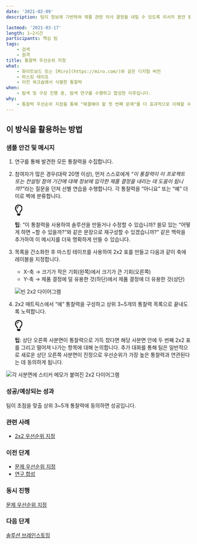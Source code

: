```yaml
---
date: '2021-02-09'
description: 팀이 정보에 기반하여 제품 관련 의사 결정을 내릴 수 있도록 리서치 동안 밝혀진 통찰력의 우선순위를 지정합니다.

lastmod: '2021-03-17'
length: 1~2시간
participants: 핵심 팀
tags:
    - 검색
    - 원격
title: 통찰력 우선순위 지정
what:
    - 화이트보드 또는 [Miro](https://miro.com/)와 같은 디지털 버전
    - 마스킹 테이프
    - 이전 워크숍에서 식별한 통찰력
when:
    - 탐색 및 구성 진행 중, 탐색 연구를 수행하고 합성한 이후입니다.
why:
    - 통찰력 우선순위 지정을 통해 "해결해야 할 첫 번째 문제"를 더 효과적으로 이해할 수 있습니다. 이는 문제 영역과 궁극적인 솔루션을 밝혀내기 위한 비판적 사고로 의미 있는 결론을 도출함으로써 "깨달음", 즉 통찰력을 얻는 것을 목표로 합니다.
---
```


<h2 id="how-to-use-this-method">이 방식을 활용하는
방법</h2>

<div class="bg-gray-dark p-lg-5 p-3 mb-4"><div
class="col-lg-9"><h3
id="sample-agenda--prompts">샘플 안건 및 메시지</h3>

<ol>

<li>

<p>연구를 통해 발견한 모든 통찰력을 수집합니다.</p>

</li>

<li>

<p>참여자가 많은 경우(대략 20명 이상), 먼저 스스로에게 <em>“이 통찰력이 이 프로젝트 또는
컨설팅 참여 기간에 대해 정보에 입각한 제품 결정을 내리는 데 도움이 됩니까?&quot;</em>라는 질문을
던져 선별 연습을 수행합니다. 각 통찰력을 “아니요” 또는 “예” 더미로 벽에 분류합니다.</p>

<div class="callout td-box--gray-darkest p-3 my-5
border-bottom border-right border-left border-top row"><div
class="col-1 row align-items-center
justify-content-center"><svg height="30"
aria-hidden="true" focusable="false"
data-prefix="far" data-icon="lightbulb"
role="img" xmlns="http://www.w3.org/2000/svg"
viewBox="0 0 352 512" class="svg-inline--fa
fa-lightbulb"><path fill="currentColor"
d="M176 80c-52.94 0-96 43.06-96 96 0 8.84 7.16 16 16 16s16-7.16
16-16c0-35.3 28.72-64 64-64 8.84 0 16-7.16 16-16s-7.16-16-16-16zM96.06
459.17c0 3.15.93 6.22 2.68 8.84l24.51 36.84c2.97 4.46 7.97 7.14 13.32
7.14h78.85c5.36 0 10.36-2.68 13.32-7.14l24.51-36.84c1.74-2.62 2.67-5.7
2.68-8.84l.05-43.18H96.02l.04 43.18zM176 0C73.72 0 0 82.97 0 176c0
44.37 16.45 84.85 43.56 115.78 16.64 18.99 42.74 58.8 52.42
92.16v.06h48v-.12c-.01-4.77-.72-9.51-2.15-14.07-5.59-17.81-22.82-64.77-62.17-109.67-20.54-23.43-31.52-53.15-31.61-84.14-.2-73.64
59.67-128 127.95-128 70.58 0 128 57.42 128 128 0 30.97-11.24
60.85-31.65 84.14-39.11 44.61-56.42 91.47-62.1 109.46a47.507 47.507 0
0 0-2.22 14.3v.1h48v-.05c9.68-33.37 35.78-73.18 52.42-92.16C335.55
260.85 352 220.37 352 176 352 78.8 273.2 0 176 0z"
class=""></path></svg></div><div
class="col-11"><p><strong>팁</strong>:
“이 통찰력을 사용하여 솔루션을 만들거나 수정할 수 있습니까? 쓸모 있는 “어떻게 하면 ~할 수 있을까?”와 같은 문장으로
재구성할 수 있겠습니까?” 같은 맥락을 추가하여 이 메시지를 더욱 명확하게 만들 수
있습니다.</p></div></div>

</li>

<li>

<p>목록을 간소화한 후 마스킹 테이프를 사용하여 2x2 표를 만들고 다음과 같이 축에 레이블을
지정합니다.</p>

<ul>

<li>X-축 &rarr; 크기가 작은 기회(왼쪽)에서 크기가 큰 기회(오른쪽)</li>

<li>Y-축 &rarr; 제품 결정에 덜 유용한 것(하단)에서 제품 결정에 더 유용한
것(상단)</li>

</ul>

<p><img
src="https://tanzu.vmware.com/developer/practices/insight-prioritization/images/step-3.png"
alt="빈 2x2 다이어그램"  /></p>

</li>

<li>

<p>2x2 매트릭스에서 “예” 통찰력을 구성하고 상위 3~5개의 통찰력 목록으로 끝내도록
노력합니다.</p>

<div class="callout td-box--gray-darkest p-3 my-5
border-bottom border-right border-left border-top row"><div
class="col-1 row align-items-center
justify-content-center"><svg height="30"
aria-hidden="true" focusable="false"
data-prefix="far" data-icon="lightbulb"
role="img" xmlns="http://www.w3.org/2000/svg"
viewBox="0 0 352 512" class="svg-inline--fa
fa-lightbulb"><path fill="currentColor"
d="M176 80c-52.94 0-96 43.06-96 96 0 8.84 7.16 16 16 16s16-7.16
16-16c0-35.3 28.72-64 64-64 8.84 0 16-7.16 16-16s-7.16-16-16-16zM96.06
459.17c0 3.15.93 6.22 2.68 8.84l24.51 36.84c2.97 4.46 7.97 7.14 13.32
7.14h78.85c5.36 0 10.36-2.68 13.32-7.14l24.51-36.84c1.74-2.62 2.67-5.7
2.68-8.84l.05-43.18H96.02l.04 43.18zM176 0C73.72 0 0 82.97 0 176c0
44.37 16.45 84.85 43.56 115.78 16.64 18.99 42.74 58.8 52.42
92.16v.06h48v-.12c-.01-4.77-.72-9.51-2.15-14.07-5.59-17.81-22.82-64.77-62.17-109.67-20.54-23.43-31.52-53.15-31.61-84.14-.2-73.64
59.67-128 127.95-128 70.58 0 128 57.42 128 128 0 30.97-11.24
60.85-31.65 84.14-39.11 44.61-56.42 91.47-62.1 109.46a47.507 47.507 0
0 0-2.22 14.3v.1h48v-.05c9.68-33.37 35.78-73.18 52.42-92.16C335.55
260.85 352 220.37 352 176 352 78.8 273.2 0 176 0z"
class=""></path></svg></div><div
class="col-11"><p><strong>팁</strong>:
상단 오른쪽 사분면이 통찰력으로 가득 찼다면 해당 사분면 안에 두 번째 2x2 표를 그리고 떨어져 나가는 항목에 대해
논의합니다. 추가 대화를 통해 팀은 일반적으로 새로운 상단 오른쪽 사분면이 진정으로 우선순위가 가장 높은 통찰력과 연관된다는
데 동의하게 됩니다.</p></div></div>

</li>

</ol>

<p><img
src="https://tanzu.vmware.com/developer/practices/insight-prioritization/images/step-4.png"
alt="각 사분면에 스티커 메모가 붙여진 2x2 다이어그램"  /></p>

</div></div>

<div class="bg-gray-dark p-lg-5 p-3 mb-4"><div
class="col-lg-9"><h3
id="successexpected-outcomes">성공/예상되는 성과</h3>

<p>팀이 초점을 맞출 상위 3~5개 통찰력에 동의하면 성공입니다.</div></div>

<div class="bg-gray-dark p-lg-5 p-3 mb-4"><div
class="col-lg-9"><h3
id="related-practices">관련 사례</h3>

<ul>

<li><a
href="https://tanzu.vmware.com/developer/practices/2x2">2x2
우선순위 지정</a></li>

</ul>

</div></div>

<div class="bg-gray-dark p-lg-5 p-3 mb-4"><div
class="col-lg-9"><h3 id="preceding">이전
단계</h3>

<ul>

<li><a
href="https://tanzu.vmware.com/developer/practices/problem-prioritization">문제
우선순위 지정</a></li>

<li><a
href="https://tanzu.vmware.com/developer/practices/research-synthesis">연구
합성</a></li>

</ul>

</div></div>

<div class="bg-gray-dark p-lg-5 p-3 mb-4"><div
class="col-lg-9"><h3 id="parallel">동시
진행</h3>

<p><a
href="https://tanzu.vmware.com/developer/practices/problem-prioritization">문제
우선순위 지정</a></div></div>

<div class="bg-gray-dark p-lg-5 p-3 mb-4"><div
class="col-lg-9"><h3 id="following">다음
단계</h3>

<p><a
href="https://tanzu.vmware.com/developer/practices/solution-brainstorming">솔루션
브레인스토밍</a></div></div>
